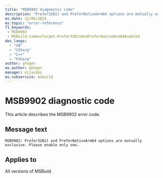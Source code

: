 ```yaml
---
title: "MSB9902 diagnostic code"
description: "Prefer32Bit and PreferNativeArm64 options are mutually exclusive. Please enable only one."
ms.date: 12/06/2024
ms.topic: "error-reference"
f1_keywords:
 - MSB9902
 - MSBuild.CommonTarget.Prefer32BitAndPreferNativeArm64Enabled
dev_langs:
  - "VB"
  - "CSharp"
  - "C++"
  - "FSharp"
author: ghogen
ms.author: ghogen
manager: mijacobs
ms.subservice: msbuild
---
```


# MSB9902 diagnostic code

<!-- :::ErrorDefinitionDescription::: -->
<!-- :::editable-content name="introDescription"::: -->
This article describes the MSB9902 error code.
<!-- :::editable-content-end::: -->

## Message text

```output
MSB9902: Prefer32Bit and PreferNativeArm64 options are mutually exclusive. Please enable only one.
```

<!-- :::editable-content name="postOutputDescription"::: -->
<!--
{StrBegin="MSB9902: "}
-->
<!-- :::editable-content-end::: -->
<!-- :::ErrorDefinitionDescription-end::: -->

## Applies to

All versions of MSBuild
